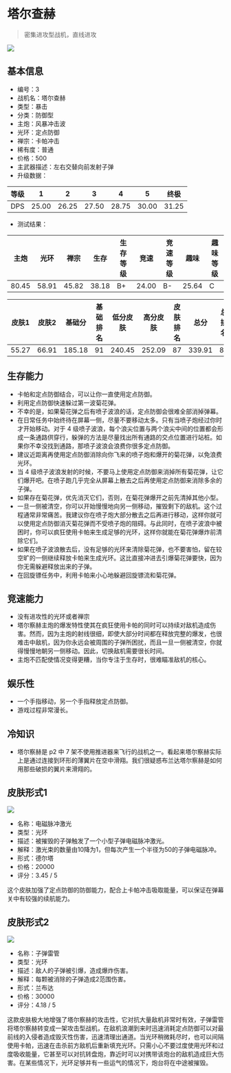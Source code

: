 # 塔尔查赫

> 密集进攻型战机，直线进攻

<img src="/ships/ship_3.png" style={{zoom:1}}/>

## 基本信息

- 编号：3
- 战机名：塔尔查赫
- 类型：暴击
- 分类：防御型
- 主炮：风暴冲击波
- 光环：定点防御
- 禅宗：卡帕冲击
- 稀有度：普通
- 价格：500
- 主武器描述：左右交替向前发射子弹
- 升级数据：

| 等级 | 1 | 2 | 3 | 4 | 5 | 终极 |
|--|--|--|--|--|--|--|
| DPS | 25.00 | 26.25 | 27.50 | 28.75 | 30.00 | 31.25 |

- 测试结果：

| 主炮 | 光环 | 禅宗 | 生存 | 生存等级 | 竞速 | 竞速等级 | 趣味 | 趣味等级 |
|--|--|--|--|--|--|--|--|--|
| 80.45 | 58.91 | 45.82 | 38.18 | B+ | 24.00 | B- | 25.64 | C |

| 皮肤1 | 皮肤2 | 基础分 | 基础排名 | 低分皮肤 | 高分皮肤 | 皮肤排名 | 总分 | 总排名 |
|--|--|--|--|--|--|--|--|--|
| 55.27 | 66.91 | 185.18 | 91 | 240.45 | 252.09 | 87 | 339.91 | 83 |

## 生存能力

- 卡帕和定点防御结合，可以让你一直使用定点防御。
- 利用定点防御快速躲过第一波菊花弹。
- 不幸的是，如果菊花弹之后有喷子波浪的话，定点防御会很难全部消掉弹幕。
- 在日常任务中始终待在屏幕一侧，尽量不要移动太多。只有当喷子炮经过你时才开始移动。对于 4 级喷子波浪，每个浪尖位置与两个浪尖中间的位置都会形成一条通路供穿行，躲弹的方法是尽量找出所有通路的交点位置进行站桩。如果你不幸没找到通路，那喷子波浪会浪费你很多定点防御。
- 建议近距离再使用定点防御消除向你飞来的喷子炮和爆开的菊花弹，以免浪费光环。
- 当 4 级喷子波浪发射的时候，不要马上使用定点防御来消掉所有菊花弹，让它们爆开吧。在喷子跑几乎完全从屏幕上散去之后再使用定点防御来消除多余的子弹。
- 如果存在菊花弹，优先消灭它们，否则，在菊花弹爆开之前先清掉其他小型。
- 一旦一侧被清空，你可以开始慢慢地向另一侧移动，摧毁剩下的敌机。这个过程通常非常痛苦。我建议你在喷子炮大部分散去之后再进行移动，这样你就可以使用定点防御消灭菊花弹而不受喷子炮的阻碍。与此同时，在喷子波浪中被困时，你可以疯狂使用卡帕来生成足够的光环，这样你就能在菊花弹爆炸前清除它们。
- 如果在喷子波浪散去后，没有足够的光环来清除菊花弹，也不要害怕，留在较空旷的一侧继续释放卡帕来生成光环。这比直接冲进去引爆菊花弹要快，因为你无需躲避释放出来的子弹。
- 在回旋镖任务中，利用卡帕来小心地躲避回旋镖流和菊花弹。

## 竞速能力

- 没有进攻性的光环或者禅宗
- 塔尔察赫主炮的爆发特性使其在疯狂使用卡帕的同时可以持续对敌机造成伤害。然而，因为主炮的射线很细，即使大部分时间都在释放完整的爆发，也很难击中敌机，因为你永远会被周围的子弹所困扰，而且一旦一侧被清空，你就得慢慢地朝另一侧移动。因此，切换敌机需要很长时间。
- 主炮不匹配使情况变得更糟，当你专注于生存时，很难瞄准敌机的核心。

## 娱乐性

- 一个手指移动，另一个手指释放定点防御。
- 游戏过程非常漫长。

## 冷知识

- 塔尔察赫是 p2 中 7 架不使用推进器来飞行的战机之一。看起来塔尔察赫实际上是通过连接到环形的薄翼片在空中滑翔。我们很疑惑布兰达塔尔察赫是如何用那些破损的翼片来滑翔的。

## 皮肤形式1

<img src="/ships/ship_3_apex_1.png" style={{zoom:1}}/>

- 名称：电磁脉冲激光
- 类型：光环
- 描述：被摧毁的子弹触发了一个小型子弹电磁脉冲激光。
- 解释：激光束的数量由10降为1，但每次产生一个半径为50的子弹电磁脉冲。
- 形式：德尔塔
- 价格：20000
- 评分：3.45 / 5

这个皮肤加强了定点防御的防御能力，配合上卡帕冲击吸取能量，可以保证在弹幕关中有较强的续航能力。

## 皮肤形式2

<img src="/ships/ship_3_apex_2.png" style={{zoom:1}}/>

- 名称：子弹雷管
- 类型：光环
- 描述：敌人的子弹被引爆，造成爆炸伤害。
- 解释：每颗被消除的子弹造成2范围伤害。
- 形式：兰布达
- 价格：30000
- 评分：4.18 / 5

这款皮肤极大地增强了塔尔察赫的攻击性，它对抗大量敌机非常时有效，子弹雷管将塔尔察赫转变成一架攻击型战机，在敌机浪潮到来时迅速消耗定点防御可以对最前线的入侵者造成毁灭性伤害，迅速清理出通道。当光环稍微耗尽时，也可以间隔使用卡帕，迅速在击杀前方敌机后重新填充光环。只需小心不要过度使用光环和过度吸收能量，它甚至可以对抗转盘炮，靠近时可以对携带该炮台的敌机造成巨大伤害。在某些情况下，光环足够并有一些运气的情况下，炮台将在中途被摧毁。
